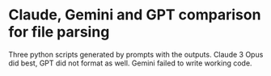 # Claude, Gemini and GPT comparison for file parsing
Three python scripts generated by prompts with the outputs.
Claude 3 Opus did best, GPT did not format as well. Gemini failed to write working code.

